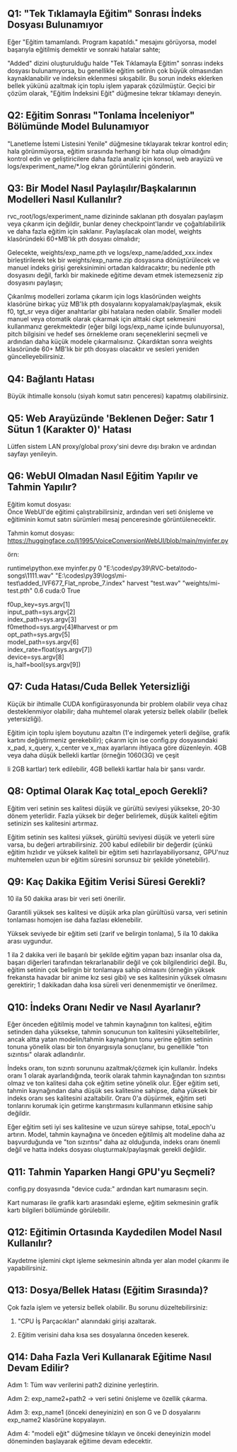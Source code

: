 ## Q1: "Tek Tıklamayla Eğitim" Sonrası İndeks Dosyası Bulunamıyor
Eğer "Eğitim tamamlandı. Program kapatıldı." mesajını görüyorsa, model başarıyla eğitilmiş demektir ve sonraki hatalar sahte;

"Added" dizini oluşturulduğu halde "Tek Tıklamayla Eğitim" sonrası indeks dosyası bulunamıyorsa, bu genellikle eğitim setinin çok büyük olmasından kaynaklanabilir ve indeksin eklenmesi sıkışabilir. Bu sorun indeks eklerken bellek yükünü azaltmak için toplu işlem yaparak çözülmüştür. Geçici bir çözüm olarak, "Eğitim İndeksini Eğit" düğmesine tekrar tıklamayı deneyin.<br>

## Q2: Eğitim Sonrası "Tonlama İnceleniyor" Bölümünde Model Bulunamıyor
"Lanetleme İstemi Listesini Yenile" düğmesine tıklayarak tekrar kontrol edin; hala görünmüyorsa, eğitim sırasında herhangi bir hata olup olmadığını kontrol edin ve geliştiricilere daha fazla analiz için konsol, web arayüzü ve logs/experiment_name/*.log ekran görüntülerini gönderin.<br>

## Q3: Bir Model Nasıl Paylaşılır/Başkalarının Modelleri Nasıl Kullanılır?
rvc_root/logs/experiment_name dizininde saklanan pth dosyaları paylaşım veya çıkarım için değildir, bunlar deney checkpoint'larıdır ve çoğaltılabilirlik ve daha fazla eğitim için saklanır. Paylaşılacak olan model, weights klasöründeki 60+MB'lık pth dosyası olmalıdır;

Gelecekte, weights/exp_name.pth ve logs/exp_name/added_xxx.index birleştirilerek tek bir weights/exp_name.zip dosyasına dönüştürülecek ve manuel indeks girişi gereksinimini ortadan kaldıracaktır; bu nedenle pth dosyasını değil, farklı bir makinede eğitime devam etmek istemezseniz zip dosyasını paylaşın;

Çıkarılmış modelleri zorlama çıkarım için logs klasöründen weights klasörüne birkaç yüz MB'lık pth dosyalarını kopyalamak/paylaşmak, eksik f0, tgt_sr veya diğer anahtarlar gibi hatalara neden olabilir. Smaller modeli manuel veya otomatik olarak çıkarmak için alttaki ckpt sekmesini kullanmanız gerekmektedir (eğer bilgi logs/exp_name içinde bulunuyorsa), pitch bilgisini ve hedef ses örnekleme oranı seçeneklerini seçmeli ve ardından daha küçük modele çıkarmalısınız. Çıkardıktan sonra weights klasöründe 60+ MB'lık bir pth dosyası olacaktır ve sesleri yeniden güncelleyebilirsiniz.<br>

## Q4: Bağlantı Hatası
Büyük ihtimalle konsolu (siyah komut satırı penceresi) kapatmış olabilirsiniz.<br>

## Q5: Web Arayüzünde 'Beklenen Değer: Satır 1 Sütun 1 (Karakter 0)' Hatası
Lütfen sistem LAN proxy/global proxy'sini devre dışı bırakın ve ardından sayfayı yenileyin.<br>

## Q6: WebUI Olmadan Nasıl Eğitim Yapılır ve Tahmin Yapılır?
Eğitim komut dosyası:<br>
Önce WebUI'de eğitimi çalıştırabilirsiniz, ardından veri seti önişleme ve eğitiminin komut satırı sürümleri mesaj penceresinde görüntülenecektir.<br>

Tahmin komut dosyası:<br>
https://huggingface.co/lj1995/VoiceConversionWebUI/blob/main/myinfer.py<br>


örn:<br>

runtime\python.exe myinfer.py 0 "E:\codes\py39\RVC-beta\todo-songs\1111.wav" "E:\codes\py39\logs\mi-test\added_IVF677_Flat_nprobe_7.index" harvest "test.wav" "weights/mi-test.pth" 0.6 cuda:0 True<br>


f0up_key=sys.argv[1]<br>
input_path=sys.argv[2]<br>
index_path=sys.argv[3]<br>
f0method=sys.argv[4]#harvest or pm<br>
opt_path=sys.argv[5]<br>
model_path=sys.argv[6]<br>
index_rate=float(sys.argv[7])<br>
device=sys.argv[8]<br>
is_half=bool(sys.argv[9])<br>

## Q7: Cuda Hatası/Cuda Bellek Yetersizliği
Küçük bir ihtimalle CUDA konfigürasyonunda bir problem olabilir veya cihaz desteklenmiyor olabilir; daha muhtemel olarak yetersiz bellek olabilir (bellek yetersizliği).<br>

Eğitim için toplu işlem boyutunu azaltın (1'e indirgemek yeterli değilse, grafik kartını değiştirmeniz gerekebilir); çıkarım için ise config.py dosyasındaki x_pad, x_query, x_center ve x_max ayarlarını ihtiyaca göre düzenleyin. 4GB veya daha düşük bellekli kartlar (örneğin 1060(3G) ve çeşit

li 2GB kartlar) terk edilebilir, 4GB bellekli kartlar hala bir şansı vardır.<br>

## Q8: Optimal Olarak Kaç total_epoch Gerekli?
Eğitim veri setinin ses kalitesi düşük ve gürültü seviyesi yüksekse, 20-30 dönem yeterlidir. Fazla yüksek bir değer belirlemek, düşük kaliteli eğitim setinizin ses kalitesini artırmaz.<br>

Eğitim setinin ses kalitesi yüksek, gürültü seviyesi düşük ve yeterli süre varsa, bu değeri artırabilirsiniz. 200 kabul edilebilir bir değerdir (çünkü eğitim hızlıdır ve yüksek kaliteli bir eğitim seti hazırlayabiliyorsanız, GPU'nuz muhtemelen uzun bir eğitim süresini sorunsuz bir şekilde yönetebilir).<br>

## Q9: Kaç Dakika Eğitim Verisi Süresi Gerekli?

10 ila 50 dakika arası bir veri seti önerilir.<br>

Garantili yüksek ses kalitesi ve düşük arka plan gürültüsü varsa, veri setinin tonlaması homojen ise daha fazlası eklenebilir.<br>

Yüksek seviyede bir eğitim seti (zarif ve belirgin tonlama), 5 ila 10 dakika arası uygundur.<br>

1 ila 2 dakika veri ile başarılı bir şekilde eğitim yapan bazı insanlar olsa da, başarı diğerleri tarafından tekrarlanabilir değil ve çok bilgilendirici değil. Bu, eğitim setinin çok belirgin bir tonlamaya sahip olmasını (örneğin yüksek frekansta havadar bir anime kız sesi gibi) ve ses kalitesinin yüksek olmasını gerektirir; 1 dakikadan daha kısa süreli veri denenmemiştir ve önerilmez.<br>


## Q10: İndeks Oranı Nedir ve Nasıl Ayarlanır?
Eğer önceden eğitilmiş model ve tahmin kaynağının ton kalitesi, eğitim setinden daha yüksekse, tahmin sonucunun ton kalitesini yükseltebilirler, ancak altta yatan modelin/tahmin kaynağının tonu yerine eğitim setinin tonuna yönelik olası bir ton önyargısıyla sonuçlanır, bu genellikle "ton sızıntısı" olarak adlandırılır.<br>

İndeks oranı, ton sızıntı sorununu azaltmak/çözmek için kullanılır. İndeks oranı 1 olarak ayarlandığında, teorik olarak tahmin kaynağından ton sızıntısı olmaz ve ton kalitesi daha çok eğitim setine yönelik olur. Eğer eğitim seti, tahmin kaynağından daha düşük ses kalitesine sahipse, daha yüksek bir indeks oranı ses kalitesini azaltabilir. Oranı 0'a düşürmek, eğitim seti tonlarını korumak için getirme karıştırmasını kullanmanın etkisine sahip değildir.<br>

Eğer eğitim seti iyi ses kalitesine ve uzun süreye sahipse, total_epoch'u artırın. Model, tahmin kaynağına ve önceden eğitilmiş alt modeline daha az başvurduğunda ve "ton sızıntısı" daha az olduğunda, indeks oranı önemli değil ve hatta indeks dosyası oluşturmak/paylaşmak gerekli değildir.<br>

## Q11: Tahmin Yaparken Hangi GPU'yu Seçmeli?
config.py dosyasında "device cuda:" ardından kart numarasını seçin.<br>

Kart numarası ile grafik kartı arasındaki eşleme, eğitim sekmesinin grafik kartı bilgileri bölümünde görülebilir.<br>

## Q12: Eğitimin Ortasında Kaydedilen Model Nasıl Kullanılır?
Kaydetme işlemini ckpt işleme sekmesinin altında yer alan model çıkarımı ile yapabilirsiniz.

## Q13: Dosya/Bellek Hatası (Eğitim Sırasında)?
Çok fazla işlem ve yetersiz bellek olabilir. Bu sorunu düzeltebilirsiniz:

1. "CPU İş Parçacıkları" alanındaki girişi azaltarak.

2. Eğitim verisini daha kısa ses dosyalarına önceden keserek.

## Q14: Daha Fazla Veri Kullanarak Eğitime Nasıl Devam Edilir?

Adım 1: Tüm wav verilerini path2 dizinine yerleştirin.

Adım 2: exp_name2+path2 -> veri setini önişleme ve özellik çıkarma.

Adım 3: exp_name1 (önceki deneyinizin) en son G ve D dosyalarını exp_name2 klasörüne kopyalayın.

Adım 4: "modeli eğit" düğmesine tıklayın ve önceki deneyinizin model döneminden başlayarak eğitime devam edecektir.

